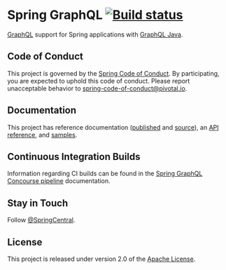 # Spring GraphQL [![Build status](https://ci.spring.io/api/v1/teams/spring-graphql/pipelines/spring-graphql/jobs/build/badge)](https://ci.spring.io/teams/spring-graphql/pipelines/spring-graphql)

[GraphQL](https://graphql.org/) support for Spring applications with [GraphQL Java](https://github.com/graphql-java/graphql-java).

## Code of Conduct

This project is governed by the [Spring Code of Conduct](CODE_OF_CONDUCT.adoc). By participating, you are expected to uphold this code of conduct. Please report unacceptable behavior to spring-code-of-conduct@pivotal.io.

## Documentation

This project has reference documentation ([published](https://docs.spring.io/spring-graphql/docs/current-SNAPSHOT/reference/html/) and [source](spring-graphql-docs/src/docs/asciidoc)), an
[API reference](https://docs.spring.io/spring-graphql/docs/current-SNAPSHOT/api/), and [samples](samples).

## Continuous Integration Builds

Information regarding CI builds can be found in the [Spring GraphQL Concourse pipeline](ci/README.adoc) documentation.

## Stay in Touch

Follow [@SpringCentral](https://twitter.com/springcentral).



## License

This project is released under version 2.0 of the [Apache License](https://www.apache.org/licenses/LICENSE-2.0).
